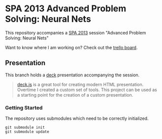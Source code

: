 SPA 2013 Advanced Problem Solving: Neural Nets
==============================================

This repository accompanies a [SPA 2013][spa2013] session
"Advanced Problem Solving: Neural Nets"

Want to know where I am working on? Check out the
[trello board][trello].

Presentation
------------

This branch holds a [deck][] presentation accompanying the session.

> [deck.js][deck] is a great tool for creating modern HTML
> presentation. Overtime I created a custom set of tools.
> This project can be used as a starting point for the creation
> of a custom presentation.

### Getting Started

The repository uses submodules which need to be correctly initialized.

    git submodule init
    git submodule update

[spa2013]: www.spaconference.org/spa2013/ "SPA 2013 homepage"
[trello]: https://trello.com/board/spa2013-nets/51475e01c3b56fdf59001e44
[deck]: http://imakewebthings.com/deck.js/ "Homepage of deck.js"
